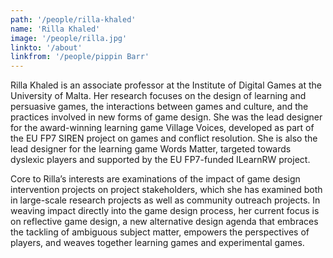 ```yaml
---
path: '/people/rilla-khaled'
name: 'Rilla Khaled'
image: '/people/rilla.jpg'
linkto: '/about'
linkfrom: '/people/pippin Barr'
---
```


Rilla Khaled is an associate professor at the Institute of Digital Games at the University of Malta. Her research focuses on the design of learning and persuasive games, the interactions between games and culture, and the practices involved in new forms of game design. She was the lead designer for the award-winning learning game Village Voices, developed as part of the EU FP7 SIREN project on games and conflict resolution. She is also the lead designer for the learning game Words Matter, targeted towards dyslexic players and supported by the EU FP7-funded ILearnRW project.

Core to Rilla’s interests are examinations of the impact of game design intervention projects on project stakeholders, which she has examined both in large-scale research projects as well as community outreach projects. In weaving impact directly into the game design process, her current focus is on reflective game design, a new alternative design agenda that embraces the tackling of ambiguous subject matter, empowers the perspectives of players, and weaves together learning games and experimental games.
